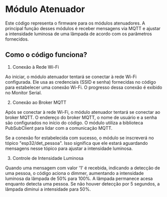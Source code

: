 # Módulo Atenuador

Este código representa o firmware para os módulos atenuadores. A principal função desses módulos é receber mensagens via MQTT e ajustar a intensidade luminosa de uma lâmpada de acordo com os parâmetros fornecidos.

## Como o código funciona?

1. Conexão à Rede Wi-Fi

Ao iniciar, o módulo atenuador tentará se conectar à rede Wi-Fi configurada. Ele usa as credenciais (SSID e senha) fornecidas no código para estabelecer uma conexão Wi-Fi. O progresso dessa conexão é exibido no Monitor Serial. 

2. Conexão ao Broker MQTT

Após se conectar à rede Wi-Fi, o módulo atenuador tentará se conectar ao broker MQTT. O endereço do broker MQTT, o nome de usuário e a senha são configurados no início do código. O módulo utiliza a biblioteca PubSubClient para lidar com a comunicação MQTT.

Se a conexão for estabelecida com sucesso, o módulo se inscreverá no tópico "esp32/det_pessoa". Isso significa que ele estará aguardando mensagens nesse tópico para ajustar a intensidade luminosa.

3. Controle de Intensidade Luminosa

Quando uma mensagem com valor '1' é recebida, indicando a detecção de uma pessoa, o código aciona o dimmer, aumentando a intensidade luminosa da lâmpada de 50% para 100%. A lâmpada permanece acesa enquanto detecta uma pessoa. Se não houver detecção por 5 segundos, a lâmpada diminui a intensidade para 50%.